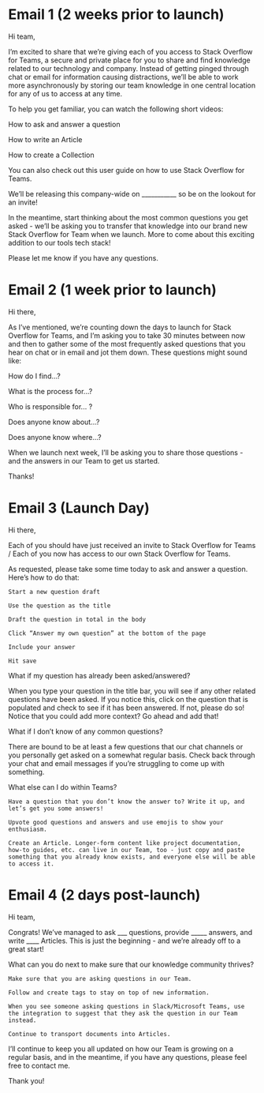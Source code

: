 # Email 1 (2 weeks prior to launch)

Hi team,

I’m excited to share that we’re giving each of you access to Stack Overflow for Teams, a secure and private place for you to share and find knowledge related to our technology and company. Instead of getting pinged through chat or email for information causing distractions, we’ll be able to work more asynchronously by storing our team knowledge in one central location for any of us to access at any time.

To help you get familiar, you can watch the following short videos:

How to ask and answer a question

How to write an Article

How to create a Collection

You can also check out this user guide on how to use Stack Overflow for Teams.

We’ll be releasing this company-wide on ___________ so be on the lookout for an invite!

In the meantime, start thinking about the most common questions you get asked - we’ll be asking you to transfer that knowledge into our brand new Stack Overflow for Team when we launch. More to come about this exciting addition to our tools tech stack!

Please let me know if you have any questions.

<Signature>

# Email 2 (1 week prior to launch)

Hi there,

As I’ve mentioned, we’re counting down the days to launch for Stack Overflow for Teams, and I’m asking you to take 30 minutes between now and then to gather some of the most frequently asked questions that you hear on chat or in email and jot them down. These questions might sound like:

How do I find...?

What is the process for…?

Who is responsible for... ?

Does anyone know about…?

Does anyone know where…?

When we launch next week, I’ll be asking you to share those questions - and the answers in our Team to get us started.

Thanks!

<Signature>

# Email 3 (Launch Day)

Hi there,

Each of you should have just received an invite to Stack Overflow for Teams / Each of you now has access to our own Stack Overflow for Teams.

As requested, please take some time today to ask and answer a question. Here’s how to do that:

    Start a new question draft

    Use the question as the title

    Draft the question in total in the body

    Click “Answer my own question” at the bottom of the page

    Include your answer

    Hit save

What if my question has already been asked/answered?

When you type your question in the title bar, you will see if any other related questions have been asked. If you notice this, click on the question that is populated and check to see if it has been answered. If not, please do so! Notice that you could add more context? Go ahead and add that!

What if I don’t know of any common questions?

There are bound to be at least a few questions that our chat channels or you personally get asked on a somewhat regular basis. Check back through your chat and email messages if you’re struggling to come up with something.

What else can I do within Teams?

    Have a question that you don’t know the answer to? Write it up, and let’s get you some answers!

    Upvote good questions and answers and use emojis to show your enthusiasm. 

    Create an Article. Longer-form content like project documentation, how-to guides, etc. can live in our Team, too - just copy and paste something that you already know exists, and everyone else will be able to access it.

# Email 4 (2 days post-launch)

Hi team,

Congrats! We’ve managed to ask ___ questions, provide _____ answers, and write ____ Articles. This is just the beginning - and we’re already off to a great start!

What can you do next to make sure that our knowledge community thrives?

    Make sure that you are asking questions in our Team.

    Follow and create tags to stay on top of new information.

    When you see someone asking questions in Slack/Microsoft Teams, use the integration to suggest that they ask the question in our Team instead.

    Continue to transport documents into Articles.

I’ll continue to keep you all updated on how our Team is growing on a regular basis, and in the meantime, if you have any questions, please feel free to contact me.

Thank you!

<Signature>
